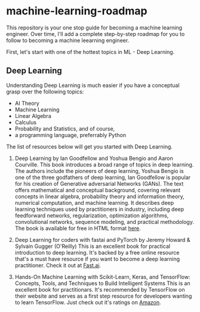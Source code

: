 # machine-learning-roadmap
This repository is your one stop guide for becoming a machine learning engineer. Over time, I'll add a complete step-by-step roadmap for you to follow to becoming a machine leearning engineer. 

First, let's start with one of the hottest topics in ML - Deep Learning. 

## Deep Learning

Understanding Deep Learning is much easier if you have a conceptual grasp over the following topics: 
* AI Theory 
* Machine Learning 
* Linear Algebra
* Calculus
* Probability and Statistics, and of course,  
* a programming language, preferrably Python 

The list of resources below will get you started with Deep Learning. 

1. Deep Learning by Ian Goodfellow and Yoshua Bengio and Aaron Courville. 
This book introduces a broad range of topics in deep learning.  The authors include the pioneers of deep learning, Yoshua Bengio is one of the three godfathers of deep learning, Ian Goodfellow is popular for his creation of Generative adversarial Networks (GANs). The text offers mathematical and conceptual background, covering relevant concepts in linear algebra, probability theory and information theory, numerical computation, and machine learning. It describes deep learning techniques used by practitioners in industry, including deep feedforward networks, regularization, optimization algorithms, convolutional networks, sequence modeling, and practical methodology. The book is available for free in HTML format [here](https://www.deeplearningbook.org/).

2. Deep Learning for coders with fastai and PyTorch by Jeremy Howard & Sylvain Gugger (O'Reilly)
This is an excellent book for practical introduction to deep learning. It's backed by a free online resource that's a must have resource if you want to become a deep learning practitioner. Check it out at [Fast.ai](https://www.fast.ai/).

3. Hands-On Machine Learning with Scikit-Learn, Keras, and TensorFlow: Concepts, Tools, and Techniques to Build Intelligent Systems 
This is an excellent book for practitionars. It's recommended by TensorFlow on their website and serves as a first step resource for developers wanting to learn TensorFlow. Just check out it's ratings on [Amazon](https://www.amazon.com/Hands-Machine-Learning-Scikit-Learn-TensorFlow/dp/1492032646/). 


